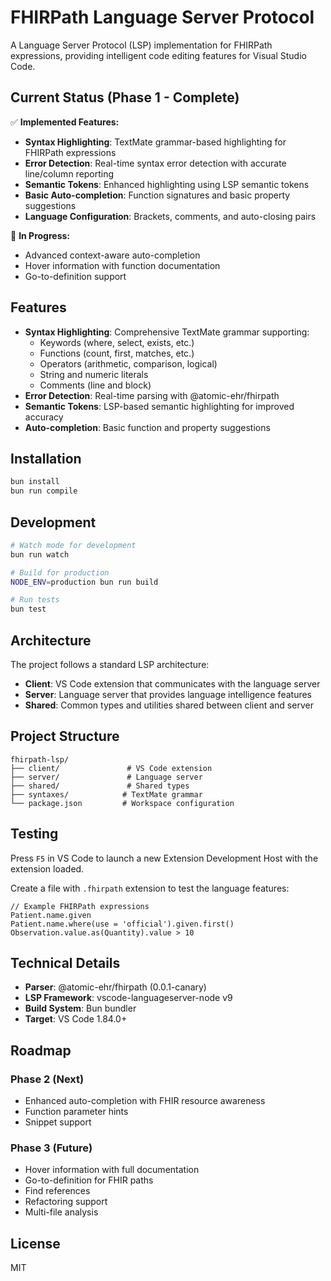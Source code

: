 # FHIRPath Language Server Protocol

A Language Server Protocol (LSP) implementation for FHIRPath expressions, providing intelligent code editing features for Visual Studio Code.

## Current Status (Phase 1 - Complete)

✅ **Implemented Features:**
- **Syntax Highlighting**: TextMate grammar-based highlighting for FHIRPath expressions
- **Error Detection**: Real-time syntax error detection with accurate line/column reporting  
- **Semantic Tokens**: Enhanced highlighting using LSP semantic tokens
- **Basic Auto-completion**: Function signatures and basic property suggestions
- **Language Configuration**: Brackets, comments, and auto-closing pairs

🚧 **In Progress:**
- Advanced context-aware auto-completion
- Hover information with function documentation
- Go-to-definition support

## Features

- **Syntax Highlighting**: Comprehensive TextMate grammar supporting:
  - Keywords (where, select, exists, etc.)
  - Functions (count, first, matches, etc.)
  - Operators (arithmetic, comparison, logical)
  - String and numeric literals
  - Comments (line and block)
- **Error Detection**: Real-time parsing with @atomic-ehr/fhirpath
- **Semantic Tokens**: LSP-based semantic highlighting for improved accuracy
- **Auto-completion**: Basic function and property suggestions

## Installation

```bash
bun install
bun run compile
```

## Development

```bash
# Watch mode for development
bun run watch

# Build for production
NODE_ENV=production bun run build

# Run tests
bun test
```

## Architecture

The project follows a standard LSP architecture:

- **Client**: VS Code extension that communicates with the language server
- **Server**: Language server that provides language intelligence features
- **Shared**: Common types and utilities shared between client and server

## Project Structure

```
fhirpath-lsp/
├── client/               # VS Code extension
├── server/               # Language server
├── shared/               # Shared types
├── syntaxes/            # TextMate grammar
└── package.json         # Workspace configuration
```

## Testing

Press `F5` in VS Code to launch a new Extension Development Host with the extension loaded.

Create a file with `.fhirpath` extension to test the language features:

```fhirpath
// Example FHIRPath expressions
Patient.name.given
Patient.name.where(use = 'official').given.first()
Observation.value.as(Quantity).value > 10
```

## Technical Details

- **Parser**: @atomic-ehr/fhirpath (0.0.1-canary)
- **LSP Framework**: vscode-languageserver-node v9
- **Build System**: Bun bundler
- **Target**: VS Code 1.84.0+

## Roadmap

### Phase 2 (Next)
- Enhanced auto-completion with FHIR resource awareness
- Function parameter hints
- Snippet support

### Phase 3 (Future)
- Hover information with full documentation
- Go-to-definition for FHIR paths
- Find references
- Refactoring support
- Multi-file analysis

## License

MIT
